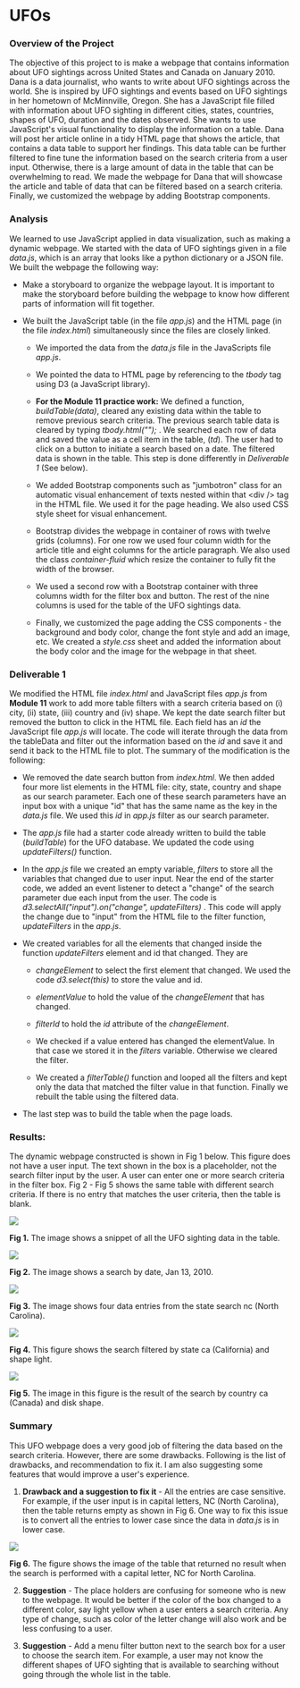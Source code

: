 # UFOs

### **Overview of the Project**

The objective of this project to is make a webpage that contains information about UFO sightings across United States and Canada on January 2010. Dana is a data journalist, who wants to write about UFO sightings across the world. She is inspired by UFO sightings and events based on UFO sightings in her hometown of McMinnville, Oregon. She has a JavaScript file filled with information about UFO sighting in different cities, states, countries, shapes of UFO, duration and the dates observed. She wants to use JavaScript's visual functionality to display the information on a table. Dana will post her article online in a tidy HTML page that shows the article, that contains a data table to support her findings. This data table can be further filtered to fine tune the information based on the search criteria from a user input. Otherwise, there is a large amount of data in the table that can be overwhelming to read. We made the webpage for Dana that will showcase the article and table of data that can be filtered based on a search criteria. Finally, we customized the webpage by adding Bootstrap components. 

### **Analysis**

We learned to use JavaScript applied in data visualization, such as making a dynamic webpage. We started with the data  of UFO sightings given in a file _data.js_, which is an array that looks like a python dictionary or a JSON file. We built the webpage the following way:

- Make a storyboard to organize the webpage layout. It is important to make the storyboard before building the webpage to know how different parts of information will fit together. 

- We built the JavaScript table (in the file _app.js_) and the HTML page (in the file _index.html_) simultaneously since the files are closely linked. 

    - We imported the data from the _data.js_ file in the JavaScripts file _app.js_.

    - We pointed the data to HTML page by referencing to the _tbody_ tag using D3 (a JavaScript library).

    - **For the Module 11 practice work:** We defined a function, _buildTable(data)_, cleared any existing data within the table to remove previous search criteria. The previous search table data is cleared by typing *tbody.html("");* . We searched each row of data and saved the value as a cell item in the table, (_td_). The user had to click on a button to initiate a search based on a date. The filtered data is shown in the table. This step is done differently in _Deliverable 1_ (See below).

    - We added Bootstrap components such as "jumbotron" class for an automatic visual enhancement of texts nested within that \<div  \/> tag in the HTML file. We used it for the page heading. We also used CSS style sheet for visual enhancement.

    - Bootstrap divides the webpage in container of rows with twelve grids (columns). For one row we used four column width for the article title and eight columns for the article paragraph. We also used the class _container-fluid_ which resize the container to fully fit the width of the browser. 

    - We used a second row with a Bootstrap container with three columns width for the filter box and button. The rest of the  nine columns is used for the table of the UFO sightings data. 

    - Finally, we customized the page adding the CSS components - the background and body color, change the font style and add an image, etc. We created a _style.css_ sheet and added the information about the body color and the image for the webpage in that sheet.  

### **Deliverable 1**

We modified the HTML file _index.html_ and JavaScript files _app.js_ from **Module 11** work to add more table filters with a search criteria based on (i) city, (ii) state, (iii) country and (iv) shape. We kept the date search filter but removed the button to click in the HTML file. Each field has an _id_ the JavaScript file  _app.js_ will locate. The code will iterate through the data from the tableData and filter out the information based on the _id_ and save it and send it back to the HTML file to plot. The summary of the modification is the following:

- We removed the date search button from _index.html_. We then added four more list elements in the HTML file: city, state, country and shape as our search parameter. Each one of these search parameters have an input box with a unique "id" that has the same name as the key in the _data.js_ file. We used this _id_ in  _app.js_ filter as our search parameter. 

- The _app.js_ file had a starter code already written to build the table (_buildTable_) for the UFO database. We updated the code using _updateFilters()_ function. 

- In the _app.js_ file we created an empty variable, _filters_ to store all the variables that changed due to user input. Near the end of the starter code, we added an event listener to detect a "change" of the search parameter due each input from the user. The code is _d3.selectAll("input").on("change", updateFilters)_ . This code will apply the change due to "input" from the HTML file to the filter function, _updateFilters_ in the _app.js_. 

- We created variables for all the elements that changed inside the function _updateFilters_ element and id that changed. They are 
    - _changeElement_ to select the first element that changed. We used the code _d3.select(this)_ to store the value and id.

    - _elementValue_ to hold the value of the _changeElement_  that has changed. 

    - _filterId_ to hold the _id_ attribute of the _changeElement_. 

    - We checked if a value entered has changed the elementValue. In that case we stored it in the _filters_ variable. Otherwise we cleared the filter.
    
    - We created a _filterTable()_ function and looped all the filters and kept only the data that matched the filter value in that function. Finally we rebuilt the table using the filtered data. 

- The last step was to build the table when the page loads. 


### **Results:**

The dynamic webpage constructed is shown in Fig 1 below. This figure does not have a user input. The text shown in the box is a placeholder, not the search filter input by the user. A user can enter one or more search criteria in the filter box. Fig 2 - Fig 5 shows the same table with different search criteria. If there is no entry that matches the user criteria, then the table is blank.

<img src="static/images/UFO_webpage_table.png">

**Fig 1.** The image shows a snippet of all the UFO sighting data in the table. 

<img src="static/images/UFO_date_search.png">

**Fig 2.** The image shows a search by date, Jan 13, 2010. 

<img src="static/images/UFO_state_search.png">

**Fig 3.** The image shows four data entries from the state search nc (North Carolina). 

<img src="static/images/UFO_state_shape_search.png">

**Fig 4.** This figure shows the search filtered by state ca (California) and shape light. 

<img src="static/images/UFO_country_shape_search.png">

**Fig 5.** The image in this figure is the result of the search by country ca (Canada) and disk shape. 

### **Summary**

This UFO webpage does a very good job of filtering the data based on the search criteria. However, there are some drawbacks. Following is the list of drawbacks, and recommendation to fix it. I am also suggesting some features that would improve a user's experience.

1. **Drawback and a suggestion to fix it** - All the entries are case sensitive. For example, if the user input is in capital letters, NC (North Carolina), then the table returns empty as shown in Fig 6. One way to fix this issue is to convert all the entries to lower case since the data in _data.js_ is in lower case. 

<img src="static/images/UFO_state_Capital_letter_search.png">

**Fig 6.** The figure shows the image of the table that returned no result when the search is performed with a capital letter, NC for North Carolina.

2. **Suggestion** - The place holders are confusing for someone who is new to the webpage. It would be better if the color of the box changed to a different color, say light yellow when a user enters a search criteria. Any type of change, such as color of the letter change will also work and be less confusing to a user. 

3. **Suggestion** - Add a menu filter button next to the search box for a user to choose the search item. For example, a user may not know the different shapes of UFO sighting that is available to searching without going through the whole list in the table. 
